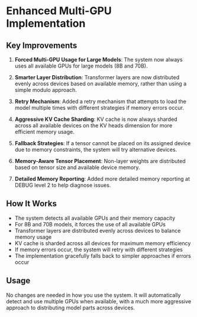 # Enhanced Multi-GPU Implementation

## Key Improvements

1. **Forced Multi-GPU Usage for Large Models**: The system now always uses all available GPUs for large models (8B and 70B).

2. **Smarter Layer Distribution**: Transformer layers are now distributed evenly across devices based on available memory, rather than using a simple modulo approach.

3. **Retry Mechanism**: Added a retry mechanism that attempts to load the model multiple times with different strategies if memory errors occur.

4. **Aggressive KV Cache Sharding**: KV cache is now always sharded across all available devices on the KV heads dimension for more efficient memory usage.

5. **Fallback Strategies**: If a tensor cannot be placed on its assigned device due to memory constraints, the system will try alternative devices.

6. **Memory-Aware Tensor Placement**: Non-layer weights are distributed based on tensor size and available device memory.

7. **Detailed Memory Reporting**: Added more detailed memory reporting at DEBUG level 2 to help diagnose issues.

## How It Works

- The system detects all available GPUs and their memory capacity
- For 8B and 70B models, it forces the use of all available GPUs
- Transformer layers are distributed evenly across devices to balance memory usage
- KV cache is sharded across all devices for maximum memory efficiency
- If memory errors occur, the system will retry with different strategies
- The implementation gracefully falls back to simpler approaches if errors occur

## Usage

No changes are needed in how you use the system. It will automatically detect and use multiple GPUs when available, with a much more aggressive approach to distributing model parts across devices.
